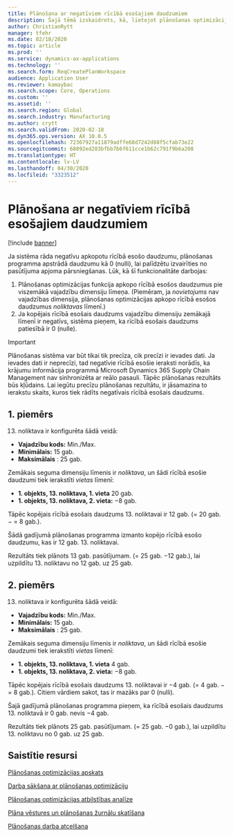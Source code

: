 ```yaml
---
title: Plānošana ar negatīviem rīcībā esošajiem daudzumiem
description: Šajā tēmā izskaidrots, kā, lietojot plānošanas optimizāciju, tiek apstrādāts negatīvs rīcībā esošais daudzums.
author: ChristianRytt
manager: tfehr
ms.date: 02/18/2020
ms.topic: article
ms.prod: ''
ms.service: dynamics-ax-applications
ms.technology: ''
ms.search.form: ReqCreatePlanWorkspace
audience: Application User
ms.reviewer: kamaybac
ms.search.scope: Core, Operations
ms.custom: ''
ms.assetid: ''
ms.search.region: Global
ms.search.industry: Manufacturing
ms.author: crytt
ms.search.validFrom: 2020-02-18
ms.dyn365.ops.version: AX 10.0.5
ms.openlocfilehash: 72367927a11879adffe68d7242d88f5cfab73e22
ms.sourcegitcommit: 68092ed283bfbb7b6f611cce1b62c791f9b6a208
ms.translationtype: HT
ms.contentlocale: lv-LV
ms.lasthandoff: 04/30/2020
ms.locfileid: "3323512"
---
```

# <a name="planning-with-negative-on-hand-quantities"></a>Plānošana ar negatīviem rīcībā esošajiem daudzumiem

[!include [banner](../../includes/banner.md)]

Ja sistēma rāda negatīvu apkopotu rīcībā esošo daudzumu, plānošanas programma apstrādā daudzumu kā 0 (nulli), lai palīdzētu izvairīties no pasūtījuma apjoma pārsniegšanas. Lūk, kā šī funkcionalitāte darbojas:

1. Plānošanas optimizācijas funkcija apkopo rīcībā esošos daudzumus pie viszemākā vajadzību dimensiju līmeņa. (Piemēram, ja *novietojums* nav vajadzības dimensija, plānošanas optimizācijas apkopo rīcībā esošos daudzumus *noliktavas* līmenī.)
1. Ja kopējais rīcībā esošais daudzums vajadzību dimensiju zemākajā līmenī ir negatīvs, sistēma pieņem, ka rīcībā esošais daudzums patiesībā ir 0 (nulle).

> [!IMPORTANT]
> Plānošanas sistēma var būt tikai tik precīza, cik precīzi ir ievades dati. Ja ievades dati ir neprecīzi, tad negatīvie rīcībā esošie ieraksti norādīs, ka krājumu informācija programmā Microsoft Dynamics 365 Supply Chain Management nav sinhronizēta ar reālo pasauli. Tāpēc plānošanas rezultāts būs kļūdains. Lai iegūtu precīzu plānošanas rezultātu, ir jāsamazina to ierakstu skaits, kuros tiek rādīts negatīvais rīcībā esošais daudzums.

## <a name="example-1"></a>1. piemērs

13. noliktava ir konfigurēta šādā veidā:

- **Vajadzību kods:** Min./Max.
- **Minimālais:** 15 gab.
- **Maksimālais** : 25 gab.

Zemākais seguma dimensiju līmenis ir *noliktava*, un šādi rīcībā esošie daudzumi tiek ierakstīti *vietas* līmenī:

- **1. objekts, 13. noliktava, 1. vieta** 20 gab.
- **1. objekts, 13. noliktava, 2. vieta:** &minus;8 gab.

Tāpēc kopējais rīcībā esošais daudzums 13. noliktavai ir 12 gab. (= 20 gab. &minus; = 8 gab.).

Šādā gadījumā plānošanas programma izmanto kopējo rīcībā esošo daudzumu, kas ir 12 gab. 13. noliktavai.

Rezultāts tiek plānots 13 gab. pasūtījumam. (= 25 gab. &minus;12 gab.), lai uzpildītu 13. noliktavu no 12 gab. uz 25 gab.

## <a name="example-2"></a>2. piemērs

13. noliktava ir konfigurēta šādā veidā:

- **Vajadzību kods:** Min./Max.
- **Minimālais:** 15 gab.
- **Maksimālais** : 25 gab.

Zemākais seguma dimensiju līmenis ir *noliktava*, un šādi rīcībā esošie daudzumi tiek ierakstīti *vietas* līmenī:

- **1. objekts, 13. noliktava, 1. vieta** 4 gab.
- **1. objekts, 13. noliktava, 2. vieta:** &minus;8 gab.

Tāpēc kopējais rīcībā esošais daudzums 13. noliktavai ir &minus;4 gab. (= 4 gab. &minus; = 8 gab.). Citiem vārdiem sakot, tas ir mazāks par 0 (nulli).

Šajā gadījumā plānošanas programma pieņem, ka rīcībā esošais daudzums 13. noliktavā ir 0 gab. nevis &minus;4 gab.

Rezultāts tiek plānots 25 gab. pasūtījumam. (= 25 gab. &minus;0 gab.), lai uzpildītu 13. noliktavu no 0 gab. uz 25 gab.

## <a name="related-resources"></a>Saistītie resursi

[Plānošanas optimizācijas apskats](planning-optimization-overview.md)

[Darba sākšana ar plānošanas optimizāciju](get-started.md)

[Plānošanas optimizācijas atbilstības analīze](planning-optimization-fit-analysis.md)

[Plāna vēstures un plānošanas žurnālu skatīšana](plan-history-logs.md)

[Plānošanas darba atcelšana](cancel-planning-job.md)
